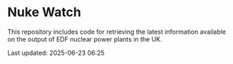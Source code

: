 # Nuke Watch

This repository includes code for retrieving the latest information available on the output of EDF nuclear power plants in the UK.

Last updated: 2025-06-23 06:25